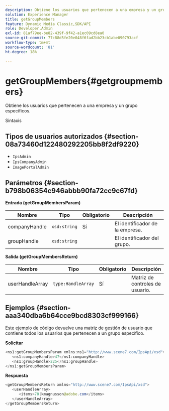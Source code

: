 ```yaml
---
description: Obtiene los usuarios que pertenecen a una empresa y un grupo específicos.
solution: Experience Manager
title: getGroupMembers
feature: Dynamic Media Classic,SDK/API
role: Developer,Admin
exl-id: 81af79ee-be82-439f-9f42-a1ec09cd8ea0
source-git-commit: 77c88d5fe20e048f6fad2bb23cb1abe090793acf
workflow-type: tm+mt
source-wordcount: '81'
ht-degree: 18%

---
```


# getGroupMembers{#getgroupmembers}

Obtiene los usuarios que pertenecen a una empresa y un grupo específicos.

Sintaxis

## Tipos de usuarios autorizados {#section-08a73460d122480292205bb8f2df9220}

* `IpsAdmin`
* `IpsCompanyAdmin`
* `ImagePortalAdmin`

## Parámetros {#section-b798b06354c946abbb90fa72cc9c67fd}

**Entrada (getGroupMembersParam)**

| Nombre | Tipo | Obligatorio | Descripción |
|---|---|---|---|
| companyHandle | `xsd:string` | Sí | El identificador de la empresa. |
| groupHandle | `xsd:string` |  | El identificador del grupo. |

**Salida (getGroupMembersReturn)**

| Nombre | Tipo | Obligatorio | Descripción |
|---|---|---|---|
| userHandleArray | `type:HandleArray` | Sí | Matriz de controles de usuario. |

## Ejemplos {#section-aaa340dba6b64cce9bcd8303cf999166}

Este ejemplo de código devuelve una matriz de gestión de usuario que contiene todos los usuarios que pertenecen a un grupo específico.

**Solicitar**

```java
<ns1:getGroupMembersParam xmlns:ns1="http://www.scene7.com/IpsApi/xsd">
   <ns1:companyHandle>47</ns1:companyHandle>
   <ns1:groupHandle>225</ns1:groupHandle>
</ns1:getGroupMembersParam>
```

**Respuesta**

```java
<getGroupMembersReturn xmlns="http://www.scene7.com/IpsApi/xsd">
   <userHandleArray>
      <items>70|kmagnusson@adobe.com</items>
   </userHandleArray>
</getGroupMembersReturn>
```
